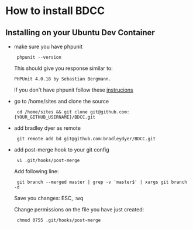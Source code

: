 # How to install BDCC
## Installing on your Ubuntu Dev Container

 - make sure you have phpunit

        phpunit --version

    This should give you response similar to:
    
    `PHPUnit 4.0.18 by Sebastian Bergmann.`
        
    If you don't have phpunit follow these [instrucions](http://phpunit.de/manual/3.7/en/installation.html)

 - go to /home/sites and clone the source

        cd /home/sites && git clone git@github.com:{YOUR_GITHUB_USERNAME}/BDCC.git

 - add bradley dyer as remote

        git remote add bd git@github.com:bradleydyer/BDCC.git

 - add post-merge hook to your git config

        vi .git/hooks/post-merge

   Add following line:

        git branch --merged master | grep -v 'master$' | xargs git branch -d
        
   Save you changes: ESC, :wq
   
   Change permissions on the file you have just created:
   
        chmod 0755 .git/hooks/post-merge
